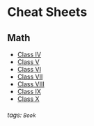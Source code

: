 Cheat Sheets
===

## Math

- [Class IV](/vCqilhFgT8aaEI7qkZvIyA)
- [Class V](/MqWSlaYFTHKfLyyV19REIA)
- [Class VI](/tlB4-sErT82sUb5JtI44_g)
- [Class VII](/XGREu_5nSpqKK306D_1GKA)
- [Class VIII]()
- [Class IX]()
- [Class X]()






###### tags: `Book`

